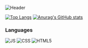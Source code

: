 ![Header]([https://cdn.discordapp.com/attachments/902207809385533481/1142769490782863410/Finy-github.png](https://cdn.discordapp.com/attachments/902207809385533481/1160347072566927450/-1.png?ex=6534546c&is=6521df6c&hm=bac3295bd31cded480a1c16431b74384537d8a2413bd93f1418e7b9593631c08&))

[![Top Langs](https://github-readme-stats.vercel.app/api/top-langs/?username=Finyi&langs_count=8)](https://github.com/anuraghazra/github-readme-stats)
[![Anurag's GitHub stats](https://github-readme-stats.vercel.app/api?username=Finyi)](https://github.com/anuraghazra/github-readme-stats)

### Languages

![JS](https://cdn.discordapp.com/attachments/902207809385533481/1097836413543796856/js.png)
![CSS](https://cdn.discordapp.com/attachments/902207809385533481/1097838068133806160/css.png)
![HTML5](https://cdn.discordapp.com/attachments/902207809385533481/1097838522091716638/htmkl.png)

